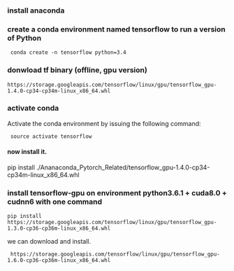 
### install anaconda
### create a conda environment named tensorflow to run a version of Python
```
 conda create -n tensorflow python=3.4
```
 
### donwload tf binary (offline, gpu version) 
 ```
 https://storage.googleapis.com/tensorflow/linux/gpu/tensorflow_gpu-1.4.0-cp34-cp34m-linux_x86_64.whl
 ```
### activate conda 
 Activate the conda environment by issuing the following command:
 ```
  source activate tensorflow
 ```
  
 #### now install it. 
 pip install ./Ananaconda_Pytorch_Related/tensorflow_gpu-1.4.0-cp34-cp34m-linux_x86_64.whl

### install tensorflow-gpu on environment python3.6.1 + cuda8.0 + cudnn6 with one command 
```
pip install https://storage.googleapis.com/tensorflow/linux/gpu/tensorflow_gpu-1.3.0-cp36-cp36m-linux_x86_64.whl
```


we can download and install. 
```
 https://storage.googleapis.com/tensorflow/linux/gpu/tensorflow_gpu-1.6.0-cp36-cp36m-linux_x86_64.whl
```
